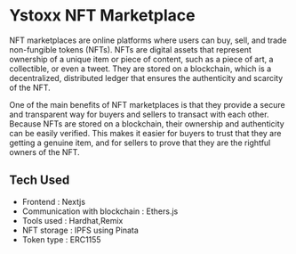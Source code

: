 # Ystoxx NFT Marketplace

NFT marketplaces are online platforms where users can buy, sell, and trade non-fungible tokens (NFTs). NFTs are digital assets that represent ownership of a unique item or piece of content, such as a piece of art, a collectible, or even a tweet. They are stored on a blockchain, which is a decentralized, distributed ledger that ensures the authenticity and scarcity of the NFT.

One of the main benefits of NFT marketplaces is that they provide a secure and transparent way for buyers and sellers to transact with each other. Because NFTs are stored on a blockchain, their ownership and authenticity can be easily verified. This makes it easier for buyers to trust that they are getting a genuine item, and for sellers to prove that they are the rightful owners of the NFT.

## Tech Used

- Frontend : Nextjs
- Communication with blockchain : Ethers.js
- Tools used : Hardhat,Remix
- NFT storage : IPFS using Pinata
- Token type : ERC1155
